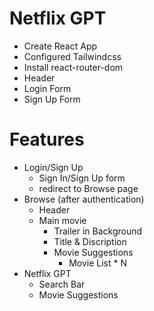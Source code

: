 
# Netflix GPT

- Create React App
- Configured Tailwindcss
- Install react-router-dom
- Header
- Login Form
- Sign Up Form



# Features
- Login/Sign Up
    - Sign In/Sign Up form
    - redirect to Browse page
- Browse (after authentication)
    - Header
    - Main movie
        - Trailer in Background
        - Title & Discription
        - Movie Suggestions 
            - Movie List * N
- Netflix GPT
    - Search Bar
    - Movie Suggestions